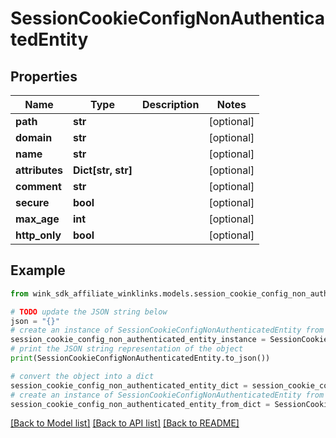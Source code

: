 # SessionCookieConfigNonAuthenticatedEntity


## Properties

Name | Type | Description | Notes
------------ | ------------- | ------------- | -------------
**path** | **str** |  | [optional] 
**domain** | **str** |  | [optional] 
**name** | **str** |  | [optional] 
**attributes** | **Dict[str, str]** |  | [optional] 
**comment** | **str** |  | [optional] 
**secure** | **bool** |  | [optional] 
**max_age** | **int** |  | [optional] 
**http_only** | **bool** |  | [optional] 

## Example

```python
from wink_sdk_affiliate_winklinks.models.session_cookie_config_non_authenticated_entity import SessionCookieConfigNonAuthenticatedEntity

# TODO update the JSON string below
json = "{}"
# create an instance of SessionCookieConfigNonAuthenticatedEntity from a JSON string
session_cookie_config_non_authenticated_entity_instance = SessionCookieConfigNonAuthenticatedEntity.from_json(json)
# print the JSON string representation of the object
print(SessionCookieConfigNonAuthenticatedEntity.to_json())

# convert the object into a dict
session_cookie_config_non_authenticated_entity_dict = session_cookie_config_non_authenticated_entity_instance.to_dict()
# create an instance of SessionCookieConfigNonAuthenticatedEntity from a dict
session_cookie_config_non_authenticated_entity_from_dict = SessionCookieConfigNonAuthenticatedEntity.from_dict(session_cookie_config_non_authenticated_entity_dict)
```
[[Back to Model list]](../README.md#documentation-for-models) [[Back to API list]](../README.md#documentation-for-api-endpoints) [[Back to README]](../README.md)


